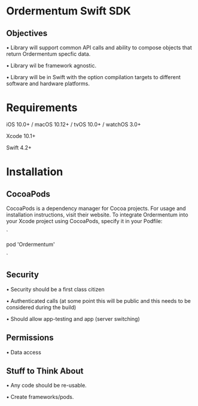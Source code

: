# Ordermentum Swift SDK

## Objectives

• Library will support common API calls and ability to compose objects that return Ordermentum specfic data.

• Library wil be framework agnostic.

• Library will be in Swift with the option compilation targets to different software and hardware platforms.

# Requirements

iOS 10.0+ / macOS 10.12+ / tvOS 10.0+ / watchOS 3.0+

Xcode 10.1+

Swift 4.2+

# Installation

## CocoaPods

CocoaPods is a dependency manager for Cocoa projects. For usage and installation instructions, visit their website. To integrate Ordermentum into your Xcode project using CocoaPods, specify it in your Podfile:

`

pod 'Ordermentum'

`

## Security
• Security should be a first class citizen

• Authenticated calls (at some point this will be public and this needs to be considered during the build)

• Should allow app-testing and app (server switching)


## Permissions

• Data access


## Stuff to Think About

• Any code should be re-usable.

• Create frameworks/pods.
